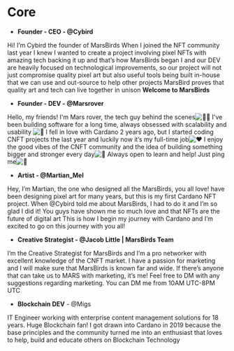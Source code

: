 # Core

* **Founder - CEO - @Cybird**&#x20;

Hi! I’m Cybird the founder of MarsBirds When I joined the NFT community last year I knew I wanted to create a project involving pixel NFTs with amazing tech backing it up and that’s how MarsBirds began I and our DEV are heavily focused on technological improvements, so our project will not just compromise quality pixel art but also useful tools being built in-house that we can use and out-source to help other projects MarsBird proves that quality art and tech can live together in unison **Welcome to MarsBirds**&#x20;

* **Founder - DEV - @Marsrover**&#x20;

Hello, my friends! I'm Mars rover, the tech guy behind the scenes![👨‍💻](https://discord.com/assets/001ee681fa13f39b4475ebf139a7ac64.svg) I've been building software for a long time, always obsessed with scalability and usability ![🎨](https://discord.com/assets/5cdf72535fd236b2a7e6ab8e4826b3a4.svg) I fell in love with Cardano 2 years ago, but I started coding CNFT projects the last year and luckily now it’s my full-time job![❤️](https://discord.com/assets/0483f2b648dcc986d01385062052ae1c.svg) I enjoy the good vibes of the CNFT community and the idea of building something bigger and stronger every day![🦉](https://discord.com/assets/59e611bd4994d2978d695df90db540c4.svg) Always open to learn and help! Just ping me![👋](https://discord.com/assets/df7ba0f4020ca70048a0226d1dfa73f6.svg)&#x20;

* **Artist - @Martian\_Mel**&#x20;

Hey, I’m Martian, the one who designed all the MarsBirds, you all love! have been designing pixel art for many years, but this is my first Cardano NFT project. When @Cybird told me about MarsBirds, I had to do it and I’m so glad I did it! You guys have shown me so much love and that NFTs are the future of digital art This is how I begin my journey with Cardano and I’m excited to go on this journey with you all!&#x20;

* **Creative Strategist - @Jacob Little | MarsBirds Team**&#x20;

I’m the Creative Strategist for MarsBirds and I’m a pro networker with excellent knowledge of the CNFT market. I have a passion for marketing and I will make sure that MarsBirds is known far and wide. If there’s anyone that can take us to MARS with marketing, it’s me! Feel free to DM with any suggestions regarding marketing. You can DM me from 10AM UTC-8PM UTC

* **Blockchain DEV** - @Migs&#x20;

IT Engineer working with enterprise content management solutions for 18 years. Huge Blockchain fan! I got drawn into Cardano in 2019 because the base principles and the community turned me into an enthusiast that loves to help, build and educate others on Blockchain Technology

